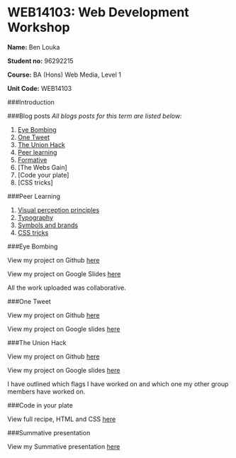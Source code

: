# WEB14103: Web Development Workshop

**Name:** Ben Louka

**Student no:** 96292215

**Course:** BA (Hons) Web Media, Level 1

**Unit Code:** WEB14103


###Introduction


###Blog posts
*All blogs posts for this term are listed below:*

1. [Eye Bombing](https://medium.com/@blouka/18124750782b)
2. [One Tweet](https://medium.com/@blouka/3b8abf985162)
3. [The Union Hack](https://medium.com/@blouka/a4f454766b99)
4. [Peer learning](https://medium.com/@blouka/255c5443798d)
5. [Formative](https://medium.com/@blouka/93a402577f85)
6. [The Webs Gain]
7. [Code your plate]
8. [CSS tricks]

###Peer Learning
1. [Visual perception principles](https://docs.google.com/presentation/d/1GJjMppeeNt98rnjT8lhDBicm6FtLKzr4UgVyUp95CvE/pub?slide=id.p)
2. [Typography](https://docs.google.com/presentation/d/1b5uZTv0hIQMBxu0O7IAN0jJ0bnMgSytB-vWI4ANOld0/edit#slide=id.p3)
3. [Symbols and brands](https://docs.google.com/presentation/d/1Wdq71l2nm_HOG4QaaC9R86vcSPwXHpOMRNx6YlHr50w/edit)
4. [CSS tricks](http://slides.com/josebayontorres/deck-5-1#/)



###Eye Bombing

View my project on Github [here](https://github.com/blouka/Web14103-Ben-Louka/tree/master/EyeBombing)

View my project on Google Slides [here](https://docs.google.com/presentation/d/1fKzT6UncrZ4-Eq9HKPfxZni0BBSqnteSGG5pQrK8uw4/edit#slide=id.geae86b3ea_0_29)



All the work uploaded was collaborative.

###One Tweet

View my project on Github [here](https://github.com/blouka/Web14103-Ben-Louka/tree/master/OneTweet)

View my project on Google slides [here](https://docs.google.com/presentation/d/1zvkzAGCBsfVFwb3snAskKVmCcQKxnPvO8lzsxeVimt4/edit?usp=sharing) 

###The Union Hack

View my project on Github [here](https://github.com/blouka/Web14103-Ben-Louka/tree/master/UnionHack)

View my project on Google slides [here](https://docs.google.com/presentation/d/1wpCSnG4Iu_bIg69B5_zRYUI66WXLWFX2LX4Mx9IauzU/edit#slide=id.gea60d5965_1_10)

I have outlined which flags I have worked on and which one my other group members have worked on.

###Code in your plate

View full recipe, HTML and CSS [here](https://d157rqmxrxj6ey.cloudfront.net/blouka/16169/)

###Summative presentation

View my Summative presentation [here](https://docs.google.com/presentation/d/1qp0M6pHRfUjcDfXsuC047PPkWtL0kh2nZurzFBUS5UY/edit?usp=sharing)
